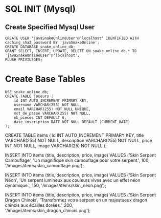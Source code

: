 # SQL INIT (Mysql)

## Create Specified Mysql User
```
CREATE USER 'javaSnakeOnlineUser'@'localhost' IDENTIFIED WITH caching_sha2_password BY 'javaSnakeOnline';
CREATE DATABASE snake_online_db;
GRANT SELECT, INSERT, UPDATE, DELETE ON snake_online_db.* TO 'javaSnakeOnlineUser'@'localhost';
FLUSH PRIVILEGES;
```

# Create Base Tables
```
USE snake_online_db;
CREATE TABLE joueurs (
    id INT AUTO_INCREMENT PRIMARY KEY,
    username VARCHAR(255) NOT NULL,
    email VARCHAR(255) NOT NULL UNIQUE,
    mot_de_passe VARCHAR(255) NOT NULL,
    nb_pieces INT DEFAULT 0,
    date_inscription DATE NOT NULL DEFAULT (CURRENT_DATE)
);
```

CREATE TABLE items (
    id INT AUTO_INCREMENT PRIMARY KEY,
    title VARCHAR(255) NOT NULL,
    description VARCHAR(255) NOT NULL,
    price INT NOT NULL,
    image VARCHAR(25) NOT NULL
);


INSERT INTO items (title, description, price, image)
VALUES ('Skin Serpent Camouflage', 'Un magnifique skin camouflage pour votre serpent.', 100, '/images/items/skin_camouflage.png');

INSERT INTO items (title, description, price, image)
VALUES ('Skin Serpent Néon', 'Un serpent lumineux aux couleurs vives avec un effet néon dynamique.', 150, '/images/items/skin_neon.png');

INSERT INTO items (title, description, price, image)
VALUES ('Skin Serpent Dragon Chinois', 'Transformez votre serpent en un majestueux dragon chinois aux écailles dorées.', 200, '/images/items/skin_dragon_chinois.png');
